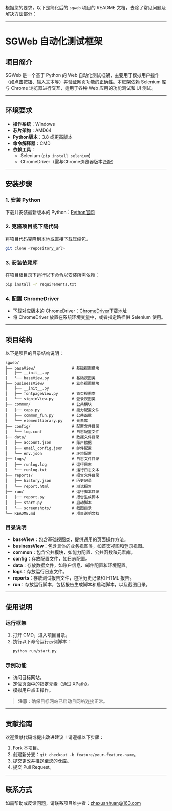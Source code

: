 根据您的要求，以下是简化后的 `sgweb` 项目的 README 文档，去除了常见问题及解决方法部分：

---

# SGWeb 自动化测试框架

## 项目简介
SGWeb 是一个基于 Python 的 Web 自动化测试框架，主要用于模拟用户操作（如点击按钮、输入文本等）并验证网页功能的正确性。本框架依赖 Selenium 库与 Chrome 浏览器进行交互，适用于各种 Web 应用的功能测试和 UI 测试。

---

## 环境要求
- **操作系统**：Windows
- **芯片架构**：AMD64
- **Python版本**：3.8 或更高版本
- **命令解释器**：CMD
- **依赖工具**：
  - Selenium (`pip install selenium`)
  - ChromeDriver（需与Chrome浏览器版本匹配）

---

## 安装步骤

### 1. 安装 Python
下载并安装最新版本的 Python：[Python官网](https://www.python.org/downloads/)

### 2. 克隆项目或下载代码
将项目代码克隆到本地或直接下载压缩包。
```bash
git clone <repository_url>
```


### 3. 安装依赖库
在项目根目录下运行以下命令以安装所需依赖：
```bash
pip install -r requirements.txt
```


### 4. 配置 ChromeDriver
- 下载对应版本的 ChromeDriver：[ChromeDriver下载地址](https://sites.google.com/a/chromium.org/chromedriver/downloads)
- 将 ChromeDriver 放置在系统环境变量中，或者指定路径供 Selenium 使用。

---

## 项目结构
以下是项目的目录结构说明：

```
sgweb/
├── baseView/                # 基础视图模块
│   ├── __init__.py
│   └── baseView.py          # 基础视图类
├── businessView/            # 业务视图模块
│   ├── __init__.py
│   ├── fontpageView.py      # 首页视图类
│   └── signinView.py        # 登录视图类
├── common/                  # 公共模块
│   ├── caps.py              # 能力配置文件
│   ├── common_fun.py        # 公共函数
│   └── elementlibrary.py    # 元素库
├── config/                  # 配置文件目录
│   └── log.conf             # 日志配置文件
├── data/                    # 数据文件目录
│   ├── account.json         # 账户数据
│   ├── email_config.json    # 邮件配置
│   └── env.json             # 环境配置
├── logs/                    # 日志文件目录
│   ├── runlog.log           # 运行日志
│   └── runlog.txt           # 运行日志文本
├── reports/                 # 报告文件目录
│   ├── history.json         # 历史记录
│   └── report.html          # 测试报告
├── run/                     # 运行脚本目录
│   ├── report.py            # 报告生成脚本
│   ├── start.py             # 启动脚本
│   └── screenshots/         # 截图目录
└── README.md                # 项目说明文档
```


### 目录说明
- **baseView**：包含基础视图类，提供通用的页面操作方法。
- **businessView**：包含具体的业务视图类，如首页视图和登录视图。
- **common**：包含公共模块，如能力配置、公共函数和元素库。
- **config**：存放配置文件，如日志配置。
- **data**：存放数据文件，如账户信息、邮件配置和环境配置。
- **logs**：存放运行日志文件。
- **reports**：存放测试报告文件，包括历史记录和 HTML 报告。
- **run**：存放运行脚本，包括报告生成脚本和启动脚本，以及截图目录。

---

## 使用说明

### 运行框架
1. 打开 CMD，进入项目目录。
2. 执行以下命令运行示例脚本：
   ```bash
   python run/start.py
   ```


### 示例功能
- 访问目标网站。
- 定位页面中的指定元素（通过 XPath）。
- 模拟用户点击操作。

> **注意**：确保目标网站已启动且网络连接正常。

---

## 贡献指南
欢迎贡献代码或提出改进建议！请遵循以下步骤：
1. Fork 本项目。
2. 创建新分支：`git checkout -b feature/your-feature-name`。
3. 提交更改并推送至您的仓库。
4. 提交 Pull Request。

---

## 联系方式
如需帮助或反馈问题，请联系项目维护者：zhaxuanhuan@163.com
